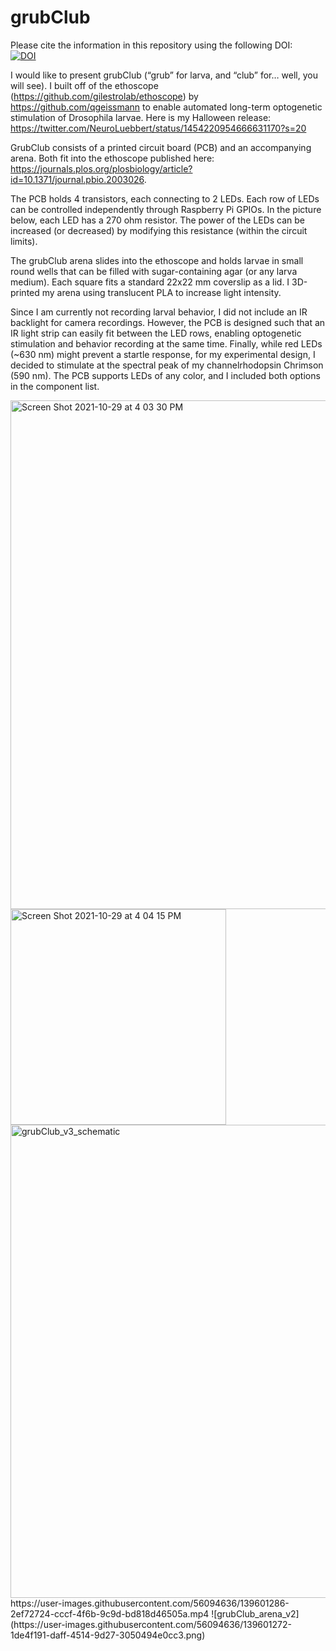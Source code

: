 # grubClub
Please cite the information in this repository using the following DOI:  
[![DOI](https://zenodo.org/badge/422724743.svg)](https://zenodo.org/badge/latestdoi/422724743)

I would like to present grubClub (“grub” for larva, and “club” for… well, you will see). I built off of the ethoscope (https://github.com/gilestrolab/ethoscope) by https://github.com/qgeissmann to enable automated long-term optogenetic stimulation of Drosophila larvae. Here is my Halloween release: https://twitter.com/NeuroLuebbert/status/1454220954666631170?s=20

GrubClub consists of a printed circuit board (PCB) and an accompanying arena. Both fit into the ethoscope published here: https://journals.plos.org/plosbiology/article?id=10.1371/journal.pbio.2003026.

The PCB holds 4 transistors, each connecting to 2 LEDs. Each row of LEDs can be controlled independently through Raspberry Pi GPIOs. In the picture below, each LED has a 270 ohm resistor. The power of the LEDs can be increased (or decreased) by modifying this resistance (within the circuit limits). 

The grubClub arena slides into the ethoscope and holds larvae in small round wells that can be filled with sugar-containing agar (or any larva medium). Each square fits a standard 22x22 mm coverslip as a lid. I 3D-printed my arena using translucent PLA to increase light intensity.

Since I am currently not recording larval behavior, I did not include an IR backlight for camera recordings. However, the PCB is designed such that an IR light strip can easily fit between the LED rows, enabling optogenetic stimulation and behavior recording at the same time. Finally, while red LEDs (~630 nm) might prevent a startle response, for my experimental design, I decided to stimulate at the spectral peak of my channelrhodopsin Chrimson (590 nm). The PCB supports LEDs of any color, and I included both options in the component list.

<img width="814" alt="Screen Shot 2021-10-29 at 4 03 30 PM" src="https://user-images.githubusercontent.com/56094636/139510059-25e6ec9f-84fa-4ee8-97d2-7e0da204128f.png">
<img width="345" alt="Screen Shot 2021-10-29 at 4 04 15 PM" src="https://user-images.githubusercontent.com/56094636/139510102-7b6ecafc-c936-4aca-ac13-6bff3775d972.png">
<img width="757" alt="grubClub_v3_schematic" src="https://user-images.githubusercontent.com/56094636/139601269-a0dc5495-feea-4ab1-a13c-37a58c444b2e.png">
https://user-images.githubusercontent.com/56094636/139601286-2ef72724-cccf-4f6b-9c9d-bd818d46505a.mp4
![grubClub_arena_v2](https://user-images.githubusercontent.com/56094636/139601272-1de4f191-daff-4514-9d27-3050494e0cc3.png)

